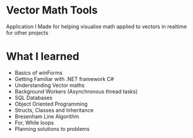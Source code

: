 # Vector Math Tools
Application I Made for helping visualise math applied to vectors in realtime for other projects

# What I learned
- Basics of winForms
- Getting Familiar with .NET framework C#
- Understanding Vector maths
- Background Workers (Asynchronous thread tasks)
- SQL Databases
- Object Oriented Programming
- Structs, Classes and Inheritance
- Bresenham Line Algorithm
- For, While loops
- Planning solutions to problems
